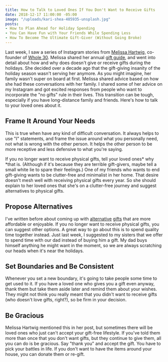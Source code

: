 ```yaml
---
title: How to Talk to Loved Ones If You Don't Want to Receive Gifts
date: 2018-12-17 11:00:00 -05:00
image: "/uploads/kari-shea-485935-unsplash.jpg"
posts:
- How to Plan Ahead for Holiday Spending
- You Can Have Fun with Your Friends While Spending Less
- How To Become The Ultimate Gift-Giver (Without Going Broke)
---
```


Last week, I saw a series of Instagram stories from [Melissa Hartwig](https://www.instagram.com/melissa_hartwig/), co-founder of [Whole 30](https://whole30.com/). Melissa shared her annual [gift guide](https://whole30.com/2018/11/gift-guide/), and went into detail about how and why does doesn't give or receive gifts during the holidays. She decided over a decade ago that the gift-giving insanity of the holiday season wasn't serving her anymore. As you might imagine, her family wasn't super on board at first. Melissa shared advice based on how she had these conversations with her family. I shared some of her advice on my Instagram and got excited responses from people who want to incorporate the "no gifts" rule in their lives. This transition can be tough, especially if you have long-distance family and friends. Here's how to talk to your loved ones about it.

## Frame It Around Your Needs

This is true when have any kind of difficult conversation. It always helps to use "I" statements, and frame the issue around what you personally need, not what is wrong with the other person. It helps the other person to be more receptive and less defensive to what you're saying. 

If you no longer want to receive physical gifts, tell your loved ones* why *that is. (Although if it's because they are terrible gift-givers, maybe tell a small white lie to spare their feelings.) One of my friends who wants to end gift-giving wants to be clutter-free and minimalist in her home. That desire doesn't mesh well with receiving physical gifts every year. So she should explain to her loved ones that she's on a clutter-free journey and suggest alternatives to physical gifts. 

## Propose Alternatives

I've written before about coming up with [alternative](https://www.maggiegermano.com/blog/be-the-best-gift-giver) [gifts](https://www.maggiegermano.com/blog/stress-free-holidays) that are more affordable or enjoyable. If you no longer want to receive physical gifts, you can suggest other options. A great way to go about this is to spend quality time together instead. Just last week, I suggested to my sisters that we offer to spend time with our dad instead of buying him a gift. My dad buys himself anything he might want in the moment, so we are always scratching our heads when it's near the holidays.

## Set Boundaries and Be Consistent

Whenever you set a new boundary, it's going to take people some time to get used to it. If you have a loved one who gives you a gift even anyway, thank them but take them aside later and remind them about your wishes. They might not think you really meant that you didn't want to receive gifts (who doesn't love gifts, right?), so be firm in your decision.

## Be Gracious

Melissa Hartwig mentioned this in her post, but sometimes there will be loved ones who just can't accept your gift-free lifestyle. If you've told them more than once that you don't want gifts, but they continue to give them, all you can do is be gracious. Say "thank you" and accept the gift. You have to pick your battles in life. If you don't want to have the items around your house, you can donate them or re-gift.